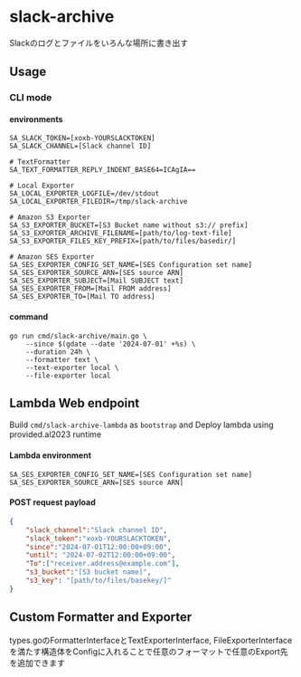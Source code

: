 # slack-archive

Slackのログとファイルをいろんな場所に書き出す


## Usage

### CLI mode

#### environments

```
SA_SLACK_TOKEN=[xoxb-YOURSLACKTOKEN]
SA_SLACK_CHANNEL=[Slack channel ID]

# TextFormatter
SA_TEXT_FORMATTER_REPLY_INDENT_BASE64=ICAgIA==

# Local Exporter
SA_LOCAL_EXPORTER_LOGFILE=/dev/stdout
SA_LOCAL_EXPORTER_FILEDIR=/tmp/slack-archive

# Amazon S3 Exporter
SA_S3_EXPORTER_BUCKET=[S3 Bucket name without s3:// prefix]
SA_S3_EXPORTER_ARCHIVE_FILENAME=[path/to/log-text-file]
SA_S3_EXPORTER_FILES_KEY_PREFIX=[path/to/files/basedir/]

# Amazon SES Exporter
SA_SES_EXPORTER_CONFIG_SET_NAME=[SES Configuration set name]
SA_SES_EXPORTER_SOURCE_ARN=[SES source ARN]
SA_SES_EXPORTER_SUBJECT=[Mail SUBJECT text]
SA_SES_EXPORTER_FROM=[Mail FROM address]
SA_SES_EXPORTER_TO=[Mail TO address]
```

#### command

```shell
go run cmd/slack-archive/main.go \
    --since $(gdate --date '2024-07-01' +%s) \
    --duration 24h \
    --formatter text \
    --text-exporter local \
    --file-exporter local
```

## Lambda Web endpoint

Build `cmd/slack-archive-lambda` as `bootstrap` and Deploy lambda using provided.al2023 runtime

#### Lambda environment

```
SA_SES_EXPORTER_CONFIG_SET_NAME=[SES Configuration set name]
SA_SES_EXPORTER_SOURCE_ARN=[SES source ARN]
```

#### POST request payload

```json
{
    "slack_channel":"Slack channel ID",
    "slack_token":"xoxb-YOURSLACKTOKEN",
    "since":"2024-07-01T12:00:00+09:00",
    "until": "2024-07-02T12:00:00+09:00",
    "To":["receiver.address@example.com"],
    "s3_bucket":"[S3 bucket name]",
    "s3_key": "[path/to/files/basekey/]"
}
```

## Custom Formatter and Exporter

types.goのFormatterInterfaceとTextExporterInterface, FileExporterInterfaceを満たす構造体をConfigに入れることで任意のフォーマットで任意のExport先を追加できます
